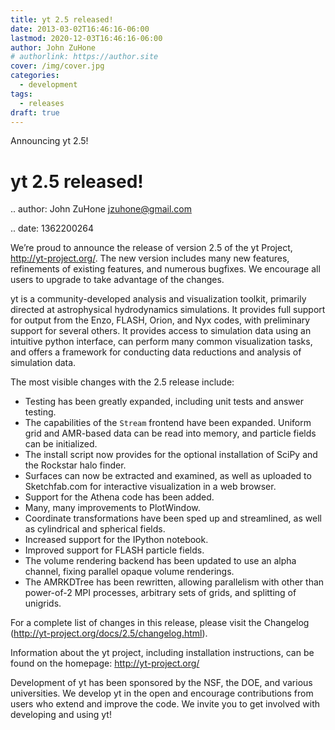 ```yaml
---
title: yt 2.5 released! 
date: 2013-03-02T16:46:16-06:00
lastmod: 2020-12-03T16:46:16-06:00
author: John ZuHone
# authorlink: https://author.site
cover: /img/cover.jpg
categories:
  - development
tags:
  - releases
draft: true
---
```


Announcing yt 2.5! 

<!--more-->

yt 2.5 released!
================

.. author: John ZuHone <jzuhone@gmail.com>

.. date: 1362200264

We’re proud to announce the release of version 2.5 of the yt Project, http://yt-project.org/. The new version includes many new features, refinements of existing features, and numerous bugfixes.  We encourage all users to upgrade to take advantage of the changes.

yt is a community-developed analysis and visualization toolkit, primarily directed at astrophysical hydrodynamics simulations.  It provides full support for output from the Enzo, FLASH, Orion, and Nyx codes, with preliminary support for several others.  It provides access to simulation data using an intuitive python interface, can perform many common visualization tasks, and offers a framework for conducting data reductions and analysis of simulation data.

The most visible changes with the 2.5 release include:

   * Testing has been greatly expanded, including unit tests and answer testing.
   * The capabilities of the ``Stream`` frontend have been expanded. Uniform
     grid and AMR-based data can be read into memory, and particle fields can be
     initialized.
   * The install script now provides for the optional installation of SciPy and the
     Rockstar halo finder.
   * Surfaces can now be extracted and examined, as well as uploaded to 
     Sketchfab.com for interactive visualization in a web browser.
   * Support for the Athena code has been added.
   * Many, many improvements to PlotWindow.
   * Coordinate transformations have been sped up and streamlined, as well as 
     cylindrical and spherical fields.
   * Increased support for the IPython notebook.
   * Improved support for FLASH particle fields.
   * The volume rendering backend has been updated to use an alpha channel, fixing 
     parallel opaque volume renderings.
   * The AMRKDTree has been rewritten, allowing parallelism with other than 
     power-of-2 MPI processes, arbitrary sets of grids, and splitting of unigrids.

For a complete list of changes in this release, please visit the Changelog (http://yt-project.org/docs/2.5/changelog.html).

Information about the yt project, including installation instructions, can be found on the homepage: http://yt-project.org/

Development of yt has been sponsored by the NSF, the DOE, and various universities.  We develop yt in the open and encourage contributions from users who extend and improve the code.  We invite you to get involved with developing and using yt!

